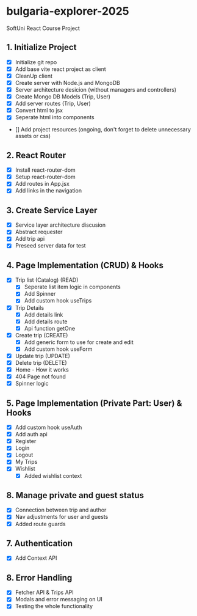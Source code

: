 # bulgaria-explorer-2025
SoftUni React Course Project

## 1. Initialize Project
- [x] Initialize git repo
- [x] Add base vite react project as client
- [x] CleanUp client
- [x] Create server with Node.js and MongoDB
- [x] Server architecture desicion (without managers and controllers)
- [x] Create Mongo DB Models (Trip, User)
- [x] Add server routes (Trip, User)
- [x] Convert html to jsx
- [x] Seperate html into components
- [] Add project resources (ongoing, don't forget to delete unnecessary assets or css)
## 2. React Router
- [x] Install react-router-dom
- [x] Setup react-router-dom
- [x] Add routes in App.jsx
- [x] Add links in the navigation
## 3. Create Service Layer
- [x] Service layer architecture discusion
- [x] Abstract requester
- [x] Add trip api
- [x] Preseed server data for test
## 4. Page Implementation (CRUD) & Hooks
- [x] Trip list (Catalog) (READ)
  - [x] Seperate list item logic in components
  - [x] Add Spinner
  - [x] Add custom hook useTrips
- [x] Trip Details
  - [x] Add details link
  - [x] Add details route
  - [x] Api function getOne
- [x] Create trip (CREATE)
  - [x] Add generic form to use for create and edit
  - [x] Add custom hook useForm
- [x] Update trip (UPDATE)
- [x] Delete trip (DELETE)
- [x] Home - How it works
- [x] 404 Page not found
- [x] Spinner logic
## 5. Page Implementation (Private Part: User) & Hooks
- [x] Add custom hook useAuth
- [x] Add auth api
- [x] Register
- [x] Login
- [x] Logout
- [x] My Trips
- [x] Wishlist
  - [x] Added wishlist context
## 8. Manage private and guest status 
- [x] Connection between trip and author
- [x] Nav adjustments for user and guests
- [x] Added route guards
## 7. Authentication
- [x] Add Context API 
## 8. Error Handling
- [x] Fetcher API & Trips API
- [x] Modals and error messaging on UI
- [x] Testing the whole functionality
